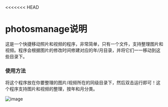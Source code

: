 <<<<<<< HEAD
# photosmanage说明
这是一个快捷移动照片和视频的程序，非常简单，只有一个文件，支持整理图片和视频。程序会根据图片的修改时间修建对应的年/月目录，并将它们一一移动到这些目录下。

### 使用方法
将这个程序放在你要整理的图片/视频所在的同级目录下，然后双击运行即可！这个程序支持图片和视频的整理，按年和月分类。

![image](https://user-images.githubusercontent.com/34938147/138928312-8fb39443-bc2d-489b-a4d0-d945d5480b01.png)
